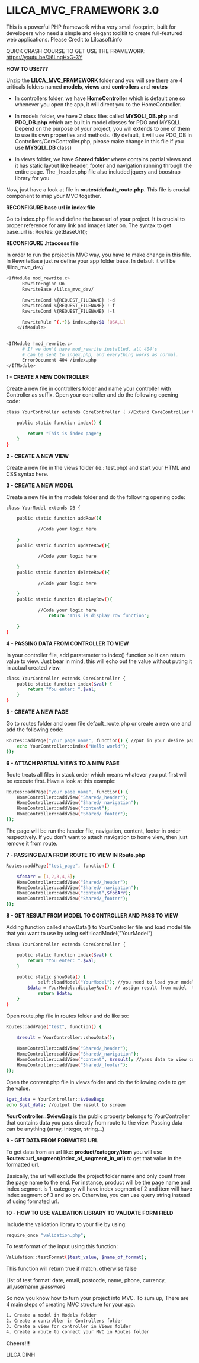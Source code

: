 # LILCA_MVC_FRAMEWORK 3.0

This is a powerful PHP framework with a very small footprint, built for developers who need a simple and elegant toolkit to create full-featured web applications. Please Credit to Lilcasoft.info

QUICK CRASH COURSE TO GET USE THE FRAMEWORK: https://youtu.be/X6LnqHxG-3Y

**HOW TO USE???**

Unzip the **LILCA_MVC_FRAMEWORK** folder and you will see there are 4 criticals folders named **models**, **views** and **controllers** and **routes**

- In controllers folder, we have **HomeController** which is default one so whenever you open the app, it will direct you to the HomeController.

- In models folder, we have 2 class files called **MYSQLI_DB.php** and **PDO_DB.php** which are built in model classes for PDO and MYSQLI. Depend on the purpose of your project, you will extends to one of them to use its own properties and methods. (By default, it will use PDO_DB in Controllers/CoreController.php, please make change in this file if you use **MYSQLI_DB** class)


- In views folder, we have **Shared folder** where contains partial views and it has static layout like header, footer and navigation running through the entire page. The _header.php file also included jquery and boostrap library for you.

Now, just have a look at file in **routes/default_route.php**. This file is crucial component to map your MVC together.

**RECONFIGURE base url in index file**

Go to index.php file and define the base url of your project. It is crucial to proper reference for any link and images later on. The syntax to get base_url is: Routes::getBaseUrl();


**RECONFIGURE .htaccess file**

In order to run the project in MVC way, you have to make change in this file. In RewriteBase just re define your app folder base. In default it will be /lilca_mvc_dev/

```sh
<IfModule mod_rewrite.c>
	  RewriteEngine On
	  RewriteBase /lilca_mvc_dev/
      
      RewriteCond %{REQUEST_FILENAME} !-d
      RewriteCond %{REQUEST_FILENAME} !-f
      RewriteCond %{REQUEST_FILENAME} !-l

	  RewriteRule ^(.*)$ index.php/$1 [QSA,L]
	</IfModule>


<IfModule !mod_rewrite.c>
	  # If we don't have mod_rewrite installed, all 404's
	  # can be sent to index.php, and everything works as normal.
	  ErrorDocument 404 /index.php
</IfModule>
```

**1 - CREATE A NEW CONTROLLER**

Create a new file in controllers folder and name your controller with Controller as suffix.
Open your controller and do the following opening code:

```sh
class YourController extends CoreController { //Extend CoreController to use built in function

	public static function index() {

    	return "This is index page";
    }
}
```

**2 - CREATE A NEW VIEW**

Create a new file in the views folder (ie.: test.php) and start your HTML and CSS syntax here.

**3 - CREATE A NEW MODEL**

Create a new file in the models folder and do the following opening code:

```sh
class YourModel extends DB {

	public static function addRow(){

    		//Code your logic here

    }
    public static function updateRow(){

    		//Code your logic here

    }
    public static function deleteRow(){

    		//Code your logic here

    }
    public static function displayRow(){

    		//Code your logic here
				return "This is display row function";

    }
}
```

**4 - PASSING DATA FROM CONTROLLER TO VIEW**

In your controller file, add paratemeter to index() function so it can return value to view. Just bear in mind, this will echo out the value without puting it in actual created view.

```sh
class YourController extends CoreController {
	public static function index($val) {
    	return "You enter: ".$val;
    }
}
```

**5 - CREATE A NEW PAGE**

Go to routes folder and open file default_route.php or create a new one and add the following code:

```sh
Routes::addPage("your_page_name", function() { //put in your desire page name in first parameter
    echo YourController::index("Hello world");
});
```

**6 - ATTACH PARTIAL VIEWS TO A NEW PAGE**

Route treats all files in stack order which means whatever you put first will be execute first.
Have a look at this example:
```sh
Routes::addPage("your_page_name", function() {
    HomeController::addView("Shared/_header");
    HomeController::addView("Shared/_navigation");
    HomeController::addView("content");
    HomeController::addView("Shared/_footer");
});
```

The page will be run the header file, navigation, content, footer in order respectively. If you don't want to attach navigation to home view, then just remove it from route.

**7 - PASSING DATA FROM ROUTE TO VIEW IN Route.php**

```sh
Routes::addPage("test_page", function() {

	$fooArr = [1,2,3,4,5];
    HomeController::addView("Shared/_header");
    HomeController::addView("Shared/_navigation");
    HomeController::addView("content",$fooArr);
    HomeController::addView("Shared/_footer");
});
```

**8 - GET RESULT FROM MODEL TO CONTROLLER AND PASS TO VIEW**

Adding function called showData() to YourController file and load model file that you want to use by using self::loadModel("YourModel")

```sh
class YourController extends CoreController {

	public static function index($val) {
    	return "You enter: ".$val;
    }

    public static showData() {
			self::loadModel("YourModel"); //you need to load your model class name before you can use function in that particular model.
    	$data = YourModel::displayRow(); // assign result from model  to variable called $data
			return $data;
    }
}
```

Open route.php file in routes folder and do like so:

```sh
Routes::addPage("test", function() {

    $result = YourController::showData();
    
    HomeController::addView("Shared/_header");
    HomeController::addView("Shared/_navigation");
    HomeController::addView("content", $result); //pass data to view content.php
    HomeController::addView("Shared/_footer");
});
```

Open the content.php file in views folder and do the following code to get the value.

```sh
$get_data = YourController::$viewBag;
echo $get_data; //output the result to screen
```

**YourController::$viewBag** is the public property belongs to YourController that contains data you pass directly from route to the view. Passing data can be anything (array, integer, string...)




**9 - GET DATA FROM FORMATED URL**

To get data from an url like: **product/category/item** you will use **Routes::url_segment(index_of_segment_in_url)** to get that value in the formatted url.

Basically, the url will exclude the project folder name and only count from the page name to the end. For instance, product will be the page name and index segment is 1, category will have index segment of 2 and item will have index segment of 3 and so on. Otherwise, you can use query string instead of using formated url.



**10 - HOW TO USE VALIDATION LIBRARY TO VALIDATE FORM FIELD**

Include the validation library to your file by using:

```sh
require_once "validation.php";
```

To test format of the input using this function:

```sh
Validation::testFormat($test_value, $name_of_format);
```

This function will return true if match, otherwise false

List of test format:
date, email, postcode, name, phone, currency, url,username ,password

So now you know how to turn your project into MVC. To sum up, There are 4 main steps of creating MVC structure for your app.

```sh
1. Create a model in Models folder
2. Create a controller in Controllers folder
3. Create a view for controller in Views folder
4. Create a route to connect your MVC in Routes folder
```

**Cheers!!!**

LILCA DINH
